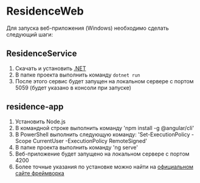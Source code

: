 # ResidenceWeb
Для запуска веб-приложения (Windows) необходимо сделать следующий шаги:
## ResidenceService
1. Скачать и установить [.NET](https://learn.microsoft.com/en-us/dotnet/core/install/windows?tabs=net60)
2. В папке проекта выполнить команду `dotnet run`
3. После этого сервис будет запущен на локальном сервере с портом 5059 (будет указано в консоли при запуске)

## residence-app
1. Установить Node.js
2. В командной строке выполнить команду 'npm install -g @angular/cli'
3. В PowerShell выполнить следующую команду: 'Set-ExecutionPolicy -Scope CurrentUser -ExecutionPolicy RemoteSigned'
4. В папке проекта выполнить команду 'ng serve'
5. Веб-приложение будет запущено на локальном сервере с портом 4200
6. Более точные указания по установке можно найти на [официальном сайте фреймворка](https://angular.io/guide/setup-local)

